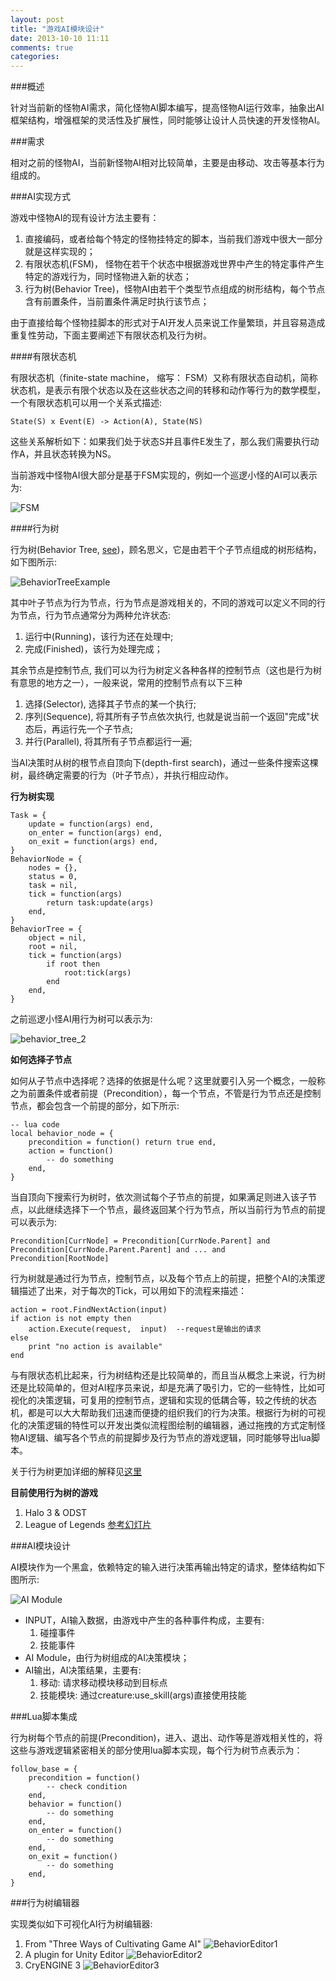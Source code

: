 ```yaml
---
layout: post
title: "游戏AI模块设计"
date: 2013-10-10 11:11
comments: true
categories: 
---
```


###概述

针对当前新的怪物AI需求，简化怪物AI脚本编写，提高怪物AI运行效率，抽象出AI框架结构，增强框架的灵活性及扩展性，同时能够让设计人员快速的开发怪物AI。

###需求

相对之前的怪物AI，当前新怪物AI相对比较简单，主要是由移动、攻击等基本行为组成的。

###AI实现方式

游戏中怪物AI的现有设计方法主要有：

1. 直接编码，或者给每个特定的怪物挂特定的脚本，当前我们游戏中很大一部分就是这样实现的；
2. 有限状态机(FSM)， 怪物在若干个状态中根据游戏世界中产生的特定事件产生特定的游戏行为，同时怪物进入新的状态；
3. 行为树(Behavior Tree)，怪物AI由若干个类型节点组成的树形结构，每个节点含有前置条件，当前置条件满足时执行该节点；

由于直接给每个怪物挂脚本的形式对于AI开发人员来说工作量繁琐，并且容易造成重复性劳动，下面主要阐述下有限状态机及行为树。

####有限状态机

有限状态机（finite-state machine， 缩写： FSM）又称有限状态自动机，简称状态机，是表示有限个状态以及在这些状态之间的转移和动作等行为的数学模型，一个有限状态机可以用一个关系式描述:

    State(S) x Event(E) -> Action(A), State(NS)

这些关系解析如下：如果我们处于状态S并且事件E发生了，那么我们需要执行动作A，并且状态转换为NS。

当前游戏中怪物AI很大部分是基于FSM实现的，例如一个巡逻小怪的AI可以表示为:

![FSM](/images/game-ai-design/fsm.png)

####行为树

行为树(Behavior Tree, [see](http://en.wikipedia.org/wiki/Behavior_tree))，顾名思义，它是由若干个子节点组成的树形结构，如下图所示:

![BehaviorTreeExample](/images/game-ai-design/behavior_tree_1.png)

其中叶子节点为行为节点，行为节点是游戏相关的，不同的游戏可以定义不同的行为节点，行为节点通常分为两种允许状态:

1. 运行中(Running)，该行为还在处理中;
2. 完成(Finished)，该行为处理完成；

其余节点是控制节点, 我们可以为行为树定义各种各样的控制节点（这也是行为树有意思的地方之一），一般来说，常用的控制节点有以下三种

1. 选择(Selector), 选择其子节点的某一个执行;
2. 序列(Sequence), 将其所有子节点依次执行, 也就是说当前一个返回"完成"状态后，再运行先一个子节点;
3. 并行(Parallel), 将其所有子节点都运行一遍;

当AI决策时从树的根节点自顶向下(depth-first search)，通过一些条件搜索这棵树，最终确定需要的行为（叶子节点），并执行相应动作。

**行为树实现**

    Task = {
        update = function(args) end,
        on_enter = function(args) end,
        on_exit = function(args) end,
    }
    BehaviorNode = {
        nodes = {},
        status = 0,
        task = nil,
        tick = function(args)
            return task:update(args)
        end,
    }
    BehaviorTree = {
        object = nil,
        root = nil,
        tick = function(args)
            if root then
                root:tick(args)
            end
        end,
    }

之前巡逻小怪AI用行为树可以表示为:

![behavior_tree_2](/images/game-ai-design/behavior_tree_2.png)

**如何选择子节点**

如何从子节点中选择呢？选择的依据是什么呢？这里就要引入另一个概念，一般称之为前置条件或者前提（Precondition），每一个节点，不管是行为节点还是控制节点，都会包含一个前提的部分，如下所示:

    -- lua code
    local behavior_node = {
        precondition = function() return true end,
        action = function()
            -- do something
        end,
    }

当自顶向下搜索行为树时，依次测试每个子节点的前提，如果满足则进入该子节点，以此继续选择下一个节点，最终返回某个行为节点，所以当前行为节点的前提可以表示为:

    Precondition[CurrNode] = Precondition[CurrNode.Parent] and Precondition[CurrNode.Parent.Parent] and ... and Precondition[RootNode]

行为树就是通过行为节点，控制节点，以及每个节点上的前提，把整个AI的决策逻辑描述了出来，对于每次的Tick，可以用如下的流程来描述：

    action = root.FindNextAction(input)
    if action is not empty then
        action.Execute(request,  input)  --request是输出的请求
    else
        print "no action is available"
    end

与有限状态机比起来，行为树结构还是比较简单的，而且当从概念上来说，行为树还是比较简单的，但对AI程序员来说，却是充满了吸引力，它的一些特性，比如可视化的决策逻辑，可复用的控制节点，逻辑和实现的低耦合等，较之传统的状态机，都是可以大大帮助我们迅速而便捷的组织我们的行为决策。根据行为树的可视化的决策逻辑的特性可以开发出类似流程图绘制的编辑器，通过拖拽的方式定制怪物AI逻辑、编写各个节点的前提脚步及行为节点的游戏逻辑，同时能够导出lua脚本。

关于行为树更加详细的解释见[这里](http://www.aisharing.com/archives/90)

**目前使用行为树的游戏**

1. Halo 3 & ODST
2. League of Legends [参考幻灯片](/assets/upload/Woo_Andrew_PuttingThePlaneTogetherMidair.pdf)

###AI模块设计

AI模块作为一个黑盒，依赖特定的输入进行决策再输出特定的请求，整体结构如下图所示:

![AI Module](/images/game-ai-design/ai_module.png)

* INPUT，AI输入数据，由游戏中产生的各种事件构成，主要有:
    1. 碰撞事件
    2. 技能事件
* AI Module，由行为树组成的AI决策模块；
* AI输出，AI决策结果，主要有:
    1. 移动: 请求移动模块移动到目标点
    2. 技能模块: 通过creature:use_skill(args)直接使用技能

###Lua脚本集成

行为树每个节点的前提(Precondition)，进入、退出、动作等是游戏相关性的，将这些与游戏逻辑紧密相关的部分使用lua脚本实现，每个行为树节点表示为：

    follow_base = {
        precondition = function()
            -- check condition
        end,
        behavior = function()
            -- do something
        end,
        on_enter = function()
            -- do something
        end,
        on_exit = function()
            -- do something
        end,
    }


###行为树编辑器

实现类似如下可视化AI行为树编辑器:

1. From "Three Ways of Cultivating Game AI"
    ![BehaviorEditor1](/images/game-ai-design/editor1.png)
2. A plugin for Unity Editor
    ![BehaviorEditor2](/images/game-ai-design/editor2.png)
3. CryENGINE 3
    ![BehaviorEditor3](/images/game-ai-design/editor3.png)

